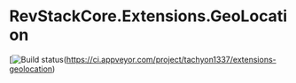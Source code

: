 # RevStackCore.Extensions.GeoLocation

[![Build status](https://ci.appveyor.com/api/projects/status/61y3r6uxrxpe5lco?svg=true)(https://ci.appveyor.com/project/tachyon1337/extensions-geolocation)

